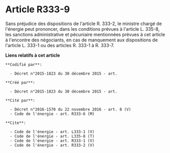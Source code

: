 # Article R333-9

Sans préjudice des dispositions de l'article R. 333-2, le ministre chargé de l'énergie peut prononcer, dans les conditions
prévues à l'article L. 335-8, les sanctions administrative et pécuniaire mentionnées prévues à cet article à l'encontre des
négociants, en cas de manquement aux dispositions de l'article L. 333-1 ou des articles R. 333-1 à R. 333-7.

**Liens relatifs à cet article**

	**Codifié par**:

	  - Décret n°2015-1823 du 30 décembre 2015 - art.

	**Créé par**:

	  - Décret n°2015-1823 du 30 décembre 2015 - art.

	**Cité par**:

	  - Décret n°2016-1570 du 22 novembre 2016 - art. 8 (V)
	  - Code de l'énergie - art. R333-6 (M)

	**Cite**:

	  - Code de l'énergie - art. L333-1 (V)
	  - Code de l'énergie - art. L335-8 (T)
	  - Code de l'énergie - art. R333-1 (V)
	  - Code de l'énergie - art. R333-2 (V)
